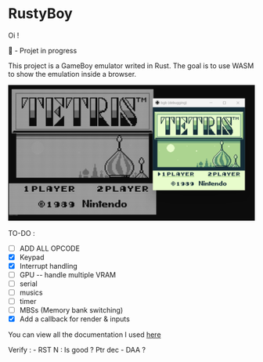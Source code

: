 # RustyBoy

Oi !

🚧 - Projet in progress


This project is a GameBoy emulator writed in Rust.
The goal is to use WASM to show the emulation inside a browser. 

![Vue de l'écran principal](img/main_screen.png?raw=true "Ecran principal")


TO-DO :
- [ ] ADD ALL OPCODE
- [X] Keypad
- [X] Interrupt handling
- [ ] GPU -- handle multiple VRAM
- [ ] serial
- [ ] musics
- [ ] timer
- [ ] MBSs (Memory bank switching)
- [X] Add a callback for render & inputs 

You can view all the documentation I used [here](docs.md)

Verify :
    - RST N : Is good ? Ptr dec
    - DAA ?